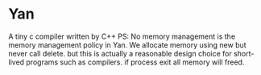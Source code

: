 # Yan
A tiny c compiler written by C++ 
PS: No memory management is the memory management policy in Yan. We allocate memory using new but never call delete.  but this is actually a reasonable design choice for short-lived programs such as compilers. if process exit all memory will freed.
